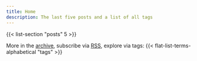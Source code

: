 ```yaml
---
title: Home
description: The last five posts and a list of all tags
---
```


{{< list-section "posts" 5 >}}

More in the [archive](/archive/), subscribe via [RSS](/feed.xml), explore via tags: {{< flat-list-terms-alphabetical "tags" >}}

